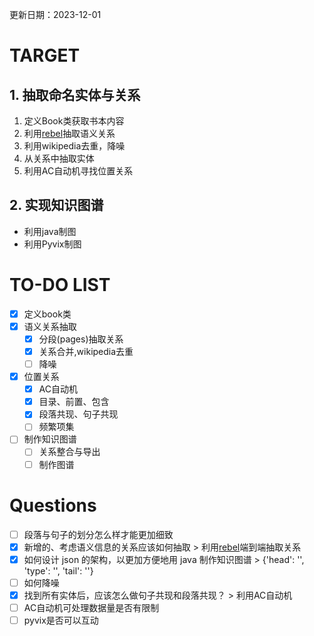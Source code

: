 更新日期：2023-12-01
# TARGET

## 1. 抽取命名实体与关系

1. 定义Book类获取书本内容
2. 利用[rebel](https://huggingface.co/Babelscape/rebel-large)抽取语义关系
3. 利用wikipedia去重，降噪
4. 从关系中抽取实体
5. 利用AC自动机寻找位置关系

## 2. 实现知识图谱

- 利用java制图
- 利用Pyvix制图

# TO-DO LIST

- [x] 定义book类
- [x] 语义关系抽取
   - [x] 分段(pages)抽取关系
   - [x] 关系合并,wikipedia去重
   - [ ] 降噪
- [x] 位置关系
   - [x] AC自动机
   - [x] 目录、前置、包含
   - [x] 段落共现、句子共现
   - [ ] 频繁项集
- [ ] 制作知识图谱
   - [ ] 关系整合与导出
   - [ ] 制作图谱

# Questions

- [ ] 段落与句子的划分怎么样才能更加细致
- [x] 新增的、考虑语义信息的关系应该如何抽取
      > 利用[rebel](https://huggingface.co/Babelscape/rebel-large)端到端抽取关系
- [x] 如何设计 json 的架构，以更加方便地用 java 制作知识图谱
      > {'head': '', 'type': '', 'tail': ''}
- [ ] 如何降噪
- [x] 找到所有实体后，应该怎么做句子共现和段落共现？
      > 利用AC自动机
- [ ] AC自动机可处理数据量是否有限制
- [ ] pyvix是否可以互动
